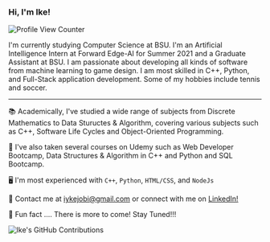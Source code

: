 ### Hi, I'm Ike!
![Profile View Counter](https://komarev.com/ghpvc/?username=iakujobi&color=blue&label=Profile+Views)

I'm currently studying Computer Science at BSU. I'm an Artificial Intelligence Intern at Forward Edge-AI for Summer 2021 and a Graduate Assistant at BSU. I am passionate about developing all kinds of software from machine learning to game design. I am most skilled in C++, Python, and Full-Stack application development. Some of my hobbies include tennis and soccer.

---

:books: Academically, I've studied a wide range of subjects from Discrete Mathematics to Data Stuructes & Algorithm, covering various subjects such as C++, Software Life Cycles and Object-Oriented Programming.

:open_book: I've also taken several courses on Udemy such as Web Developer Bootcamp, Data Structures & Algorithm in C++ and Python and SQL Bootcamp.

:desktop_computer: I'm most experienced with `C++`, `Python`, `HTML/CSS`, and `NodeJs`

:page_facing_up: Contact me at iykejobi@gmail.com or connect with me on [LinkedIn!](https://www.linkedin.com/in/ike-akujobi)

:star2: Fun fact .... There is more to come! Stay Tuned!!!

![Ike's GitHub Contributions](https://github-readme-stats.vercel.app/api?username=iakujobi&show_icons=true&hide_border=true&count_private=true&hide=stars)

